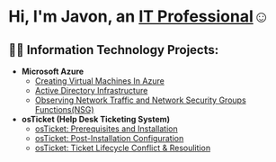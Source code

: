 <h1>Hi, I'm Javon, an <a href="https://www.linkedin.com/in/javon-gilbert-b14aa8272/">IT Professional</a>☺</h1>

<h2>👨‍💻 Information Technology Projects:</h2>

- <b>Microsoft Azure</b>
  - [Creating Virtual Machines In Azure](https://github.com/JavonGil/Creating-VM-S)
  - [Active Directory Infrastructure](https://github.com/JavonGil/Creating-ad-infrastructure)
  - [Observing Network Traffic and Network Security Groups Functions(NSG)](https://github.com/JavonGil/azure-networktraffic-networksecuritygroups-NSG-)
- <b>osTicket (Help Desk Ticketing System)</b>
  - [osTicket: Prerequisites and Installation](https://github.com/JavonGil/osTicket-install-prereqs)
  - [osTicket: Post-Installation Configuration](https://github.com/JavonGil/osTicket-post-install)
  - [osTicket: Ticket Lifecycle Conflict & Resoulition](https://github.com/JavonGil/Ticket-Lifecycle)
  
